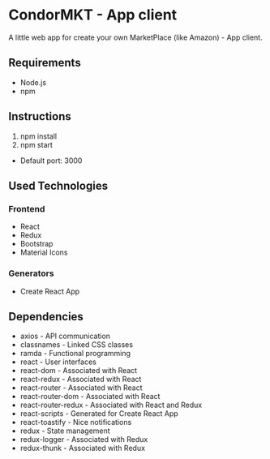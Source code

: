# CondorMKT - App client

A little web app for create your own MarketPlace (like Amazon) - App client.

## Requirements

* Node.js
* npm

## Instructions

1. npm install
2. npm start

* Default port: 3000

## Used Technologies

### Frontend

* React
* Redux
* Bootstrap
* Material Icons

### Generators

* Create React App

## Dependencies

* axios - API communication
* classnames - Linked CSS classes
* ramda - Functional programming
* react - User interfaces
* react-dom - Associated with React
* react-redux - Associated with React
* react-router - Associated with React
* react-router-dom - Associated with React
* react-router-redux - Associated with React and Redux
* react-scripts - Generated for Create React App
* react-toastify - Nice notifications
* redux - State management
* redux-logger - Associated with Redux
* redux-thunk - Associated with Redux
